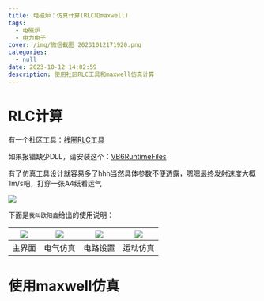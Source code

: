 ```yaml
---
title: 电磁炉：仿真计算(RLC和maxwell)
tags:
  - 电磁炉
  - 电力电子
cover: /img/微信截图_20231012171920.png
categories:
  - null
date: 2023-10-12 14:02:59
description: 使用社区RLC工具和maxwell仿真计算
---
```

# RLC计算
有一个社区工具：[线圈RLC工具](RLC工具.exe)

如果报错缺少DLL，请安装这个：[VB6RuntimeFiles](IDAutomation_VB6RuntimeFiles.exe)

有了仿真工具设计就容易多了hhh当然具体参数不便透露，嗯嗯最终发射速度大概1m/s吧，打穿一张A4纸看运气

![](微信截图_20231012171920.png)

下面是`我叫欧阳鑫`给出的使用说明：

| ![](483f93118f76d90d1befeb952c1aca4.jpg)  |  ![](320695395a6dab46b0b5b543a044ceb.jpg) |  ![](78f3b5d8e608f423e2004fd2e61df9e.jpg) | ![](f029f4a6dc094e7928d91bd31541f52.jpg)  |
| :------------: | :------------: | :------------: | :------------: |
|  主界面 | 电气仿真  | 电路设置  |  运动仿真 |

# 使用maxwell仿真
